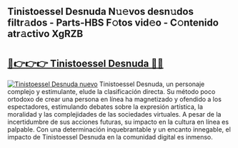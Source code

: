 ## Tinistoessel Desnuda N𝚞𝚎vos desn𝚞dos filtr𝚊dos - Parts-HBS F𝚘tos vid𝚎o - C𝚘ntenido atr𝚊ctivo XgRZB

# <h2><a href="http://mb5c8c7.tromn.icu/?c=Tinistoessel+Desnuda">🔗👉👉👉 Tinistoessel Desnuda 🔗🔗</a></h2>

[![Tinistoessel Desnuda nuevo](https://i.imgur.com/pEAQMta.gif)](http://mb5c8c7.tromn.icu/?c=Tinistoessel+Desnuda)
Tinistoessel Desnuda, un personaje complejo y estimulante, elude la clasificación directa. Su método poco ortodoxo de crear una persona en línea ha magnetizado y ofendido a los espectadores, estimulando debates sobre la expresión artística, la moralidad y las complejidades de las sociedades virtuales. A pesar de la incertidumbre de sus acciones futuras, su impacto en la cultura en línea es palpable. Con una determinación inquebrantable y un encanto innegable, el impacto de Tinistoessel Desnuda en la comunidad digital es inmenso.
